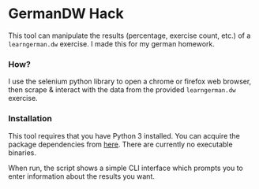 # GermanDW Hack

This tool can manipulate the results (percentage, exercise count, etc.) of a `learngerman.dw` exercise.
I made this for my german homework.

### How?
I use the selenium python library to open a chrome or firefox web browser, then scrape & interact with the
data from the provided `learngerman.dw` exercise.

### Installation
This tool requires that you have Python 3 installed. You can acquire the package dependencies from 
[here](dependencies.txt). There are currently no executable binaries.

When run, the script shows a simple CLI interface which prompts you to enter information about the results
you want.
